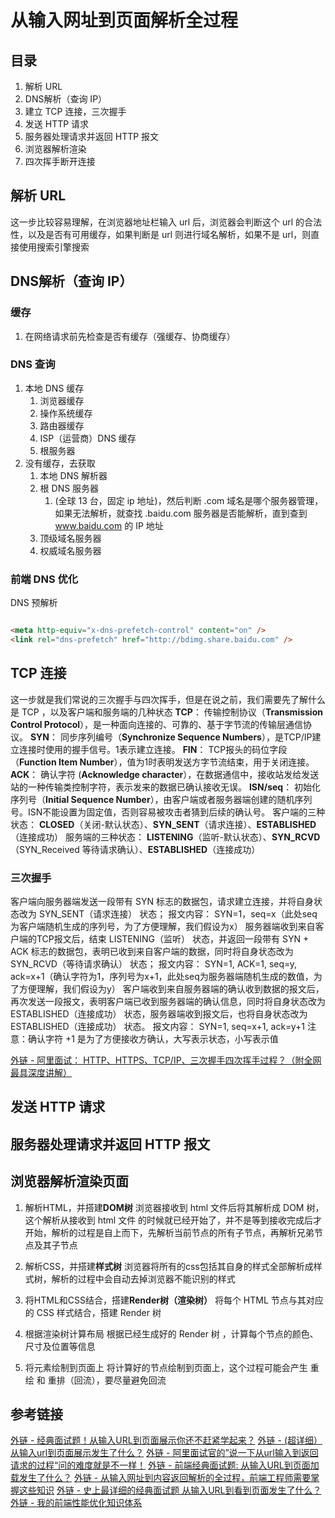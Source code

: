 # 从输入网址到页面解析全过程

## 目录

1. 解析 URL
2. DNS解析（查询 IP）
3. 建立 TCP 连接，三次握手
4. 发送 HTTP 请求
5. 服务器处理请求并返回 HTTP 报文
6. 浏览器解析渲染
7. 四次挥手断开连接

## 解析 URL

这一步比较容易理解，在浏览器地址栏输入 url 后，浏览器会判断这个 url 的合法性，以及是否有可用缓存，如果判断是 url 则进行域名解析，如果不是 url，则直接使用搜索引擎搜索

## DNS解析（查询 IP）

### 缓存

1. 在网络请求前先检查是否有缓存（强缓存、协商缓存）

### DNS 查询

1. 本地 DNS 缓存
   1. 浏览器缓存
   2. 操作系统缓存
   3. 路由器缓存
   4. ISP（运营商）DNS 缓存
   5. 根服务器
2. 没有缓存，去获取
   1. 本地 DNS 解析器
   2. 根 DNS 服务器
      1. (全球 13 台，固定 ip 地址)，然后判断 .com 域名是哪个服务器管理，如果无法解析，就查找 .baidu.com 服务器是否能解析，直到查到 www.baidu.com 的 IP 地址
   3. 顶级域名服务器
   4. 权威域名服务器

### 前端 DNS 优化

DNS 预解析

```html

<meta http-equiv="x-dns-prefetch-control" content="on" />
<link rel="dns-prefetch" href="http://bdimg.share.baidu.com" />

```

## TCP 连接

这一步就是我们常说的三次握手与四次挥手，但是在说之前，我们需要先了解什么是 TCP ，以及客户端和服务端的几种状态
**TCP**： 传输控制协议（**Transmission Control Protocol**），是一种面向连接的、可靠的、基于字节流的传输层通信协议。
**SYN**： 同步序列编号（**Synchronize Sequence Numbers**），是TCP/IP建立连接时使用的握手信号。1表示建立连接。
**FIN**： TCP报头的码位字段（**Function Item Number**），值为1时表明发送方字节流结束，用于关闭连接。
**ACK**： 确认字符 (**Acknowledge character**），在数据通信中，接收站发给发送站的一种传输类控制字符，表示发来的数据已确认接收无误。
**ISN/seq**： 初始化序列号（**Initial Sequence Number**），由客户端或者服务器端创建的随机序列号。ISN不能设置为固定值，否则容易被攻击者猜到后续的确认号。
客户端的三种状态： **CLOSED**（关闭-默认状态）、**SYN_SENT**（请求连接）、**ESTABLISHED**（连接成功）
服务端的三种状态： **LISTENING**（监听-默认状态）、**SYN_RCVD**（SYN_Received 等待请求确认）、**ESTABLISHED**（连接成功）

### 三次握手

客户端向服务器端发送一段带有 SYN 标志的数据包，请求建立连接，并将自身状态改为 SYN_SENT（请求连接） 状态；
报文内容： SYN=1，seq=x（此处seq为客户端随机生成的序列号，为了方便理解，我们假设为x）
服务器端收到来自客户端的TCP报文后，结束 LISTENING（监听） 状态，并返回一段带有 SYN + ACK 标志的数据包，表明已收到来自客户端的数据，同时将自身状态改为 SYN_RCVD（等待请求确认） 状态；
报文内容： SYN=1, ACK=1, seq=y, ack=x+1（确认字符为1，序列号为x+1，此处seq为服务器端随机生成的数值，为了方便理解，我们假设为y）
客户端收到来自服务器端的确认收到数据的报文后，再次发送一段报文，表明客户端已收到服务器端的确认信息，同时将自身状态改为 ESTABLISHED（连接成功） 状态，服务器端收到报文后，也将自身状态改为 ESTABLISHED（连接成功） 状态。
报文内容： SYN=1, seq=x+1, ack=y+1
注意：确认字符 +1 是为了方便接收方确认，大写表示状态，小写表示值


[外链 - 阿里面试： HTTP、HTTPS、TCP/IP、三次握手四次挥手过程？（附全网最具深度讲解）](https://zhuanlan.zhihu.com/p/103000747)

## 发送 HTTP 请求

## 服务器处理请求并返回 HTTP 报文

## 浏览器解析渲染页面

1. 解析HTML，并搭建**DOM树**
浏览器接收到 html 文件后将其解析成 DOM 树，这个解析从接收到 html 文件 的时候就已经开始了，并不是等到接收完成后才开始，解析的过程是自上而下，先解析当前节点的所有子节点，再解析兄弟节点及其子节点


2. 解析CSS，并搭建**样式树**
浏览器将所有的css包括其自身的样式全部解析成样式树，解析的过程中会自动去掉浏览器不能识别的样式


3. 将HTML和CSS结合，搭建**Render树（渲染树）**
将每个 HTML 节点与其对应的 CSS 样式结合，搭建 Render 树


4. 根据渲染树计算布局
根据已经生成好的 Render 树 ，计算每个节点的颜色、尺寸及位置等信息


5. 将元素绘制到页面上
将计算好的节点绘制到页面上，这个过程可能会产生 重绘 和 重排（回流），要尽量避免回流




## 参考链接

[外链 - 经典面试题！从输入URL到页面展示你还不赶紧学起来？](https://juejin.cn/post/6858551640220729351)
[外链 - (超详细）从输入url到页面展示发生了什么？](https://juejin.cn/post/6869279683230629896?searchId=20230807160322734022112879592302EA)
[外链 - 阿里面试官的”说一下从url输入到返回请求的过程“问的难度就是不一样！](https://juejin.cn/post/6928677404332425223)
[外链 - 前端经典面试题: 从输入URL到页面加载发生了什么？](https://segmentfault.com/a/1190000006879700)
[外链 - 从输入网址到内容返回解析的全过程，前端工程师需要掌握这些知识](https://ttc.zhiyinlou.com/#/articleDetail?id=4534)
[外链 - 史上最详细的经典面试题 从输入URL到看到页面发生了什么？](https://juejin.cn/post/6844903832435032072)
[外链 - 我的前端性能优化知识体系](https://juejin.cn/post/7063754993072865287#heading-19)
